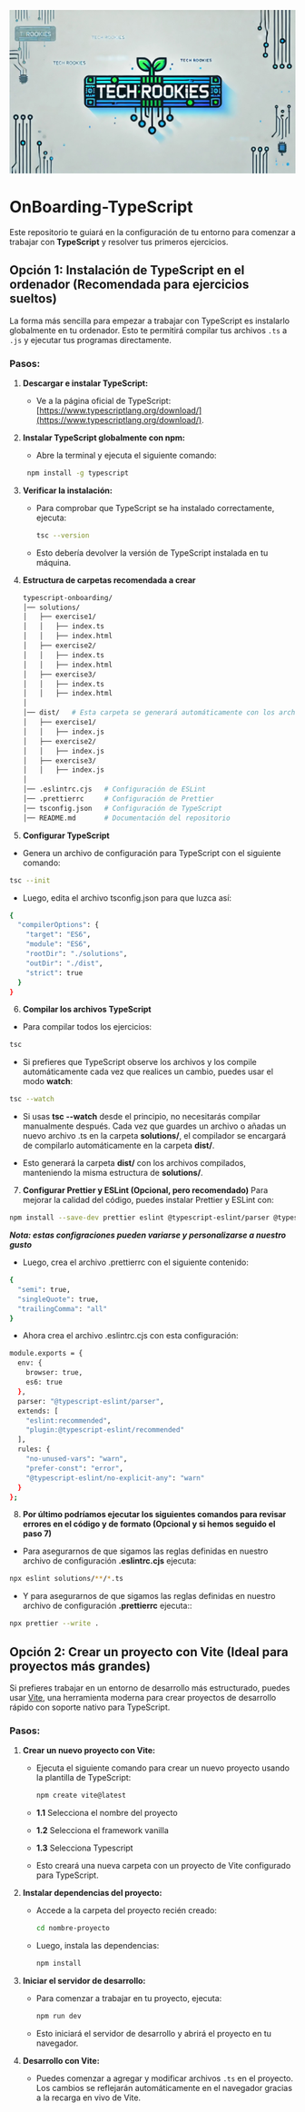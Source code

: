 ![Logo](assets/img/rookiesLogoPanoramico.jpg)

# OnBoarding-TypeScript

Este repositorio te guiará en la configuración de tu entorno para comenzar a trabajar con **TypeScript** y resolver tus primeros ejercicios.

## Opción 1: Instalación de TypeScript en el ordenador (Recomendada para ejercicios sueltos)

La forma más sencilla para empezar a trabajar con TypeScript es instalarlo globalmente en tu ordenador. Esto te permitirá compilar tus archivos `.ts` a `.js` y ejecutar tus programas directamente.

### Pasos:

1. **Descargar e instalar TypeScript:**

   - Ve a la página oficial de TypeScript: [https://www.typescriptlang.org/download/](https://www.typescriptlang.org/download/).

2. **Instalar TypeScript globalmente con npm:**

   - Abre la terminal y ejecuta el siguiente comando:

    ```bash
     npm install -g typescript
     ```

3. **Verificar la instalación:**

   - Para comprobar que TypeScript se ha instalado correctamente, ejecuta:

     ```bash
     tsc --version
     ```
   - Esto debería devolver la versión de TypeScript instalada en tu máquina.

4. **Estructura de carpetas recomendada a crear**

   ```bash
   typescript-onboarding/
   │── solutions/
   │   ├── exercise1/
   │   │   ├── index.ts
   │   │   ├── index.html
   │   ├── exercise2/
   │   │   ├── index.ts
   │   │   ├── index.html
   │   ├── exercise3/
   │   │   ├── index.ts
   │   │   ├── index.html
   │
   │── dist/   # Esta carpeta se generará automáticamente con los archivos compilados asi que no hace falta que la crees, es solo para mostrar como quedará (forma recomendada)
   │   ├── exercise1/
   │   │   ├── index.js
   │   ├── exercise2/
   │   │   ├── index.js
   │   ├── exercise3/
   │   │   ├── index.js
   │
   │── .eslintrc.cjs   # Configuración de ESLint
   │── .prettierrc     # Configuración de Prettier
   │── tsconfig.json   # Configuración de TypeScript
   │── README.md       # Documentación del repositorio

5. **Configurar TypeScript**

- Genera un archivo de configuración para TypeScript con el siguiente comando:

```bash
tsc --init
```
- Luego, edita el archivo tsconfig.json para que luzca así:

```bash
{
  "compilerOptions": {
    "target": "ES6",
    "module": "ES6",
    "rootDir": "./solutions",
    "outDir": "./dist",
    "strict": true
  }
}
```

6. **Compilar los archivos TypeScript**
- Para compilar todos los ejercicios:

```bash
tsc
```

- Si prefieres que TypeScript observe los archivos y los compile automáticamente cada vez que realices un cambio, puedes usar el modo **watch**:
```bash
tsc --watch
```
- Si usas **tsc --watch** desde el principio, no necesitarás compilar manualmente después. Cada vez que guardes un archivo o añadas un nuevo archivo .ts en la carpeta **solutions/**, el compilador se encargará de compilarlo automáticamente en la carpeta **dist/**.

- Esto generará la carpeta **dist/** con los archivos compilados, manteniendo la misma estructura de **solutions/**.

7. **Configurar Prettier y ESLint (Opcional, pero recomendado)**
Para mejorar la calidad del código, puedes instalar Prettier y ESLint con:

```bash
npm install --save-dev prettier eslint @typescript-eslint/parser @typescript-eslint/eslint-plugin
```
***Nota: estas configraciones pueden variarse y personalizarse a nuestro gusto***

- Luego, crea el archivo .prettierrc con el siguiente contenido:
```bash
{
  "semi": true,
  "singleQuote": true,
  "trailingComma": "all"
}
```
- Ahora crea el archivo .eslintrc.cjs con esta configuración:

```bash
module.exports = {
  env: {
    browser: true,
    es6: true
  },
  parser: "@typescript-eslint/parser",
  extends: [
    "eslint:recommended",
    "plugin:@typescript-eslint/recommended"
  ],
  rules: {
    "no-unused-vars": "warn",
    "prefer-const": "error",
    "@typescript-eslint/no-explicit-any": "warn"
  }
};
```

8. **Por último podríamos ejecutar los siguientes comandos para revisar errores en el código y de formato (Opcional y si hemos seguido el paso 7)**

- Para asegurarnos de que sigamos las reglas definidas en nuestro archivo de configuración **.eslintrc.cjs** ejecuta:
```bash
npx eslint solutions/**/*.ts
```

- Y para asegurarnos de que sigamos las reglas definidas en nuestro archivo de configuración **.prettierrc** ejecuta::
```bash
npx prettier --write .
```

## Opción 2: Crear un proyecto con Vite (Ideal para proyectos más grandes)

Si prefieres trabajar en un entorno de desarrollo más estructurado, puedes usar [Vite](https://vitejs.dev/), una herramienta moderna para crear proyectos de desarrollo rápido con soporte nativo para TypeScript.

### Pasos:

1. **Crear un nuevo proyecto con Vite:**
   - Ejecuta el siguiente comando para crear un nuevo proyecto usando la plantilla de TypeScript:

     ```bash
     npm create vite@latest
     ```
    - **1.1** Selecciona el nombre del proyecto
    - **1.2** Selecciona el framework vanilla
    - **1.3** Selecciona Typescript

    - Esto creará una nueva carpeta con un proyecto de Vite configurado para TypeScript.
   

2. **Instalar dependencias del proyecto:**
   - Accede a la carpeta del proyecto recién creado:

     ```bash
     cd nombre-proyecto
     ```

   - Luego, instala las dependencias:

     ```bash
     npm install
     ```

3. **Iniciar el servidor de desarrollo:**
   - Para comenzar a trabajar en tu proyecto, ejecuta:

     ```bash
     npm run dev
     ```

   - Esto iniciará el servidor de desarrollo y abrirá el proyecto en tu navegador.

4. **Desarrollo con Vite:**
   - Puedes comenzar a agregar y modificar archivos `.ts` en el proyecto. Los cambios se reflejarán automáticamente en el navegador gracias a la recarga en vivo de Vite.
